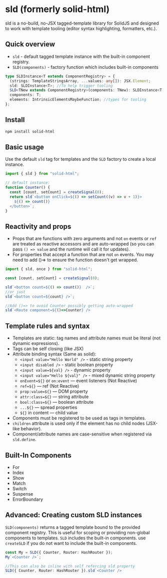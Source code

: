 # sld (formerly solid-html)

sld is a no-build, no-JSX tagged-template library for SolidJS and designed to work with template tooling (editor syntax highlighting, formatters, etc.).

## Quick overview

- `sld` - default tagged template instance with the built-in component registry.
- `SLD(components)` - factory function which includes built-in components

```ts
type SLDInstance<T extends ComponentRegistry> = {
  (strings: TemplateStringsArray, ...values: any[]): JSX.Element;
  sld: SLDInstance<T>; //To help trigger tooling
  SLD<TNew extends ComponentRegistry>(components: TNew): SLDInstance<T & TNew>;
  components: T; 
  elements: IntrinsicElementsMaybeFunction; //types for tooling
};
```

## Install

```bash
npm install solid-html
```


## Basic usage

Use the default `sld` tag for templates and the `SLD` factory to create a local instance.

```ts
import { sld } from "solid-html";

// default instance:
function Counter() {
  const [count, setCount] = createSignal(0);
  return sld`<button onClick=${() => setCount((v) => v + 1)}>
    ${() => count()}
  </button>`;
}
```

## Reactivity and props

- Props that are functions with zero arguments and not `on` events or `ref` are treated as reactive accessors and are auto-wrapped (so you can pass `() => value` and the runtime will call it for updates).
- For properties that accept a function that are not `on` events. You may need to add ()=> to ensure the function doesn't get wrapped.

```ts
import { sld, once } from "solid-html";

const [count, setCount] = createSignal(0);

sld`<button count=${() => count()}  />`;
//or just
sld`<button count=${count} />`;

//Add ()=> to avoid Counter possibly getting auto-wrapped
sld`<Route component=${()=>Counter} />

```


## Template rules and syntax

- Templates are static: tag names and attribute names must be literal (not dynamic expressions).
- Tags can be self closing (like JSX)
- Attribute binding syntax (Same as solid):
  - `<input value="Hello World" />` - static string property
  - `<input disabled />` - static boolean property
  - `<input value=${val} />` - dynamic property
  - `<input value="Hello ${val}" />` - mixed dynamic string property
  - `onEvent=${}` or `on:event` — event listeners (Not Reactive)
  - `ref=${}` — ref (Not Reactive)
  - `prop:value=${}` — DOM property
  - `attr:class=${}` — string attribute
  - `bool:class=${}` — boolean attribute
  - `...${}` — spread properties
  - `${}` in content — child value
- Components must be registered to be used as tags in templates.
- `children` attribute is used only if the element has no child nodes (JSX-like behavior).
- Component/attribute names are case-sensitive when registered via `sld.define`.

## Built-In Components

- For
- Index
- Show
- Match
- Switch
- Suspense
- ErrorBoundary


## Advanced: Creating custom SLD instances

`SLD(components)` returns a tagged template bound to the provided component registry. This is useful for scoping or providing non-global components to templates. `SLD` includes the built-in components. use `createSLD` if you do not want to include the built-in components.

```ts
const My = SLD({ Counter, Router: HashRouter });
My`<Counter />`;

//This can also be inline with self refercing sld property
SLD({ Counter, Router: HashRouter }).sld`<Counter />


```
